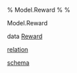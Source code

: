 % Model.Reward
% 
% 

Model.Reward

data [Reward](Model-Reward.html#t:Reward)

[relation](Model-Reward.html#v:relation)

[schema](Model-Reward.html#v:schema)
